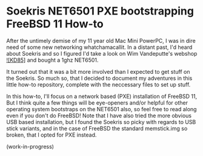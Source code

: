 # Soekris NET6501 PXE bootstrapping FreeBSD 11 How-to

After the untimely demise of my 11 year old Mac Mini PowerPC, I was in dire need of some new networking whatchamacallit. In a distant past, I'd heard about Soekris and so I figured I'd take a look on Wim Vandeputte's webshop [![KD85]](https://encrypted.kd85.com/soekris.html) and bought a 1ghz NET6501.

It turned out that it was a bit more involved than I expected to get stuff on the Soekris. So much so, that I decided to document my adventures in this little how-to repository, complete with the neccessary files to set up stuff.

In this how-to, I'll focus on a network based (PXE) installation of FreeBSD 11, But I think quite a few things will be eye-openers and/or helpful for other operating system bootstraps on the NET6501 also, so feel free to read along even if you don't do FreeBSD! Note that I have also tried the more obvious USB based installation, but I found the Soekris so picky with regards to USB stick variants, and in the case of FreeBSD the standard memstick.img so broken, that I opted for PXE instead.

(work-in-progress)
